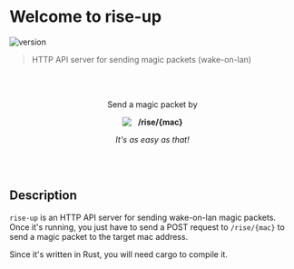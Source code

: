 # Welcome to rise-up
![version](https://img.shields.io/badge/version-0.1.0-blue?style=for-the-badge)
> HTTP API server for sending magic packets (wake-on-lan)

<br><br>
<p align="center">Send a magic packet by</p>
<p align="center"><img src="POST.png" align="top"/>&nbsp;&nbsp;&nbsp;<b>/rise/{mac}</b></p>
<p align="center"><i>It's as easy as that!</i></p>
<br><br>

## Description
`rise-up` is an HTTP API server for sending wake-on-lan magic packets. Once it's running, you just have to send a POST request to `/rise/{mac}` to send a magic packet to the target mac address.

Since it's written in Rust, you will need cargo to compile it.